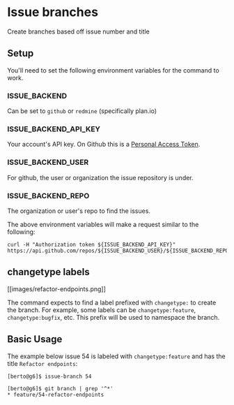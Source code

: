 # Issue branches

Create branches based off issue number and title


## Setup

You'll need to set the following environment variables for the command to work.


### ISSUE_BACKEND

Can be set to `github` or `redmine` (specifically plan.io)


### ISSUE_BACKEND_API_KEY

Your account's API key.  On Github this is a [Personal Access Token](https://github.com/settings/tokens).


### ISSUE_BACKEND_USER

For github, the user or organization the issue repository is under.


### ISSUE_BACKEND_REPO

The organization or user's repo to find the issues.


The above environment variables will make a request similar to the following:

```
curl -H "Authorization token ${ISSUE_BACKEND_API_KEY}" https://api.github.com/repos/${ISSUE_BACKEND_USER}/${ISSUE_BACKEND_REPO}/issues/${issue_number}
```


## changetype labels

[[images/refactor-endpoints.png]]

The command expects to find a label prefixed with `changetype:` to create the branch.  For example, some labels can be `changetype:feature`, `changetype:bugfix`, etc.  This prefix will be used to namespace the branch.


## Basic Usage

The example below issue 54 is labeled with `changetype:feature` and has the title `Refactor endpoints`:

```
[berto@g6]$ issue-branch 54

[berto@g6]$ git branch | grep '^*'
* feature/54-refactor-endpoints
```
